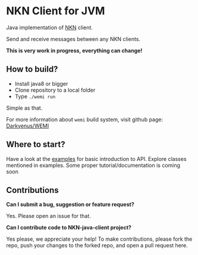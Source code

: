 # NKN Client for JVM


Java implementation of [NKN](https://github.com/nknorg/nkn/)  client.

Send and receive messages between any NKN clients.

__This is very work in progress, everything can change!__


## How to build?

* Install java8 or bigger
* Clone repository to a local folder
* Type `./wemi run`

Simple as that.

For more information about `wemi` build system, visit github page: [Darkyenus/WEMI](https://github.com/Darkyenus/wemi) 

## Where to start?

Have a look at the [examples](src/main/java/jsmith/nknclient/examples) for basic introduction to API. Explore classes mentioned in examples. Some proper tutorial/documentation is coming soon

## Contributions

__Can I submit a bug, suggestion or feature request?__

Yes. Please open an issue for that.

__Can I contribute code to NKN-java-client project?__

Yes please, we appreciate your help! To make contributions, please fork the repo, push your changes to the forked repo, and open a pull request here.
